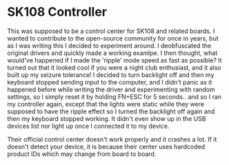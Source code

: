 # SK108 Controller

This was supposed to be a control center for SK108 and related boards. I wanted to contribute to the open-source community for once in years, but as I was writing this I decided to experiment around. I deobfuscated the original drivers and quickly made a working examlpe. I then thought, what would've happened if I made the 'ripple' mode speed as fast as possible? It turned out that it looked cool if you were a night club enthusiast, and it also built up my seizure tolerance! I decided to turn backlight off and then my keyboard stopped sending input to the computer, and I didn't panic as it happened before while writing the driver and experimenting with random settings, so I simply reset it by holding FN+ESC for 5 seconds.. and so I ran my controller again, except that the lights were static while they were supposed to have the ripple effect so I turned the backlight off again and then my keyboard stopped working. It didn't even show up in the USB devices list nor light up once I connected it to my device.

Their official control center doesn't work properly and it crashes a lot. If it doesn't detect your device, it is because their center uses hardcoded product IDs which may change from board to board.